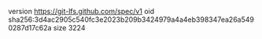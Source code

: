 version https://git-lfs.github.com/spec/v1
oid sha256:3d4ac2905c540fc3e2023b209b3424979a4a4eb398347ea26a5490287d17c62a
size 3224
